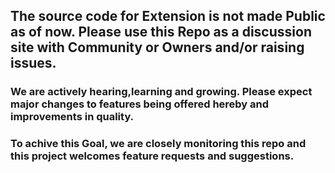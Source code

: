 ## The source code for Extension is not made Public as of now. Please use this Repo as a discussion site with Community or Owners and/or raising issues.

### We are actively hearing,learning and growing. Please expect major changes to features being offered hereby and improvements in quality.

### To achive this Goal, we are closely monitoring this repo and this project welcomes feature requests and suggestions. 
